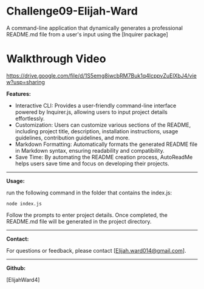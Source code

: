# Challenge09-Elijah-Ward
A command-line application that dynamically generates a professional README.md file from a user's input using the [Inquirer package]

# Walkthrough Video
https://drive.google.com/file/d/1S5emg8iwcbRM7Buk1q4lcppvZuElXbJ4/view?usp=sharing

**Features:**

- Interactive CLI: Provides a user-friendly command-line interface powered by Inquirer.js, allowing users to input project details effortlessly.
- Customization: Users can customize various sections of the README, including project title, description, installation instructions, usage guidelines, contribution guidelines, and more.
- Markdown Formatting: Automatically formats the generated README file in Markdown syntax, ensuring readability and compatibility.
- Save Time: By automating the README creation process, AutoReadMe helps users save time and focus on developing their projects.

---

**Usage:**

run the following command in the folder that contains the index.js:

```
node index.js
```

Follow the prompts to enter project details. Once completed, the README.md file will be generated in the project directory.

---

**Contact:**

For questions or feedback, please contact [Elijah.ward014@gmail.com].

---

**Github:**

[ElijahWard4]

